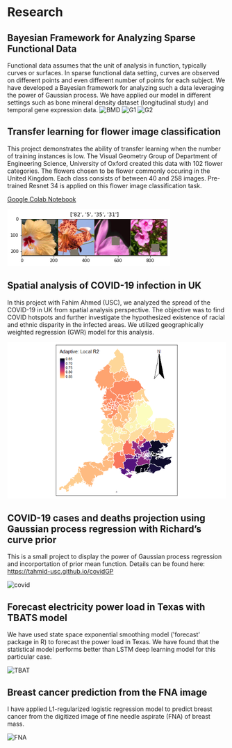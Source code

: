 # Research

## Bayesian Framework for Analyzing Sparse Functional Data

Functional data assumes that the unit of analysis in function, typically curves or surfaces. In sparse functional data setting, curves are observed on different points and even different number of points for each subject. We have developed a Bayesian framework for analyzing such a data leveraging the power of Gaussian process. We have applied our model in different settings such as bone mineral density dataset (longitudinal study) and temporal gene expression data.
![BMD](images/bone.png)
![G1](images/g1.png)
![G2](images/g2.png)

## Transfer learning for flower image classification

This project demonstrates the ability of transfer learning when the number of training instances is low. The Visual Geometry Group of Department of Engineering Science, University of Oxford created this data with 102 flower categories. The flowers chosen to be flower commonly occuring in the United Kingdom. Each class consists of between 40 and 258 images. Pre-trained Resnet 34 is applied on this flower image classification task.

[Google Colab Notebook](tahmid-usc.github.io/flower_clean)

![Flower](images/dl.png)

## Spatial analysis of COVID-19 infection in UK


In this project with Fahim Ahmed (USC), we analyzed the spread of the COVID-19 in UK from spatial analysis perspective. The objective was to find COVID hotspots and further investigate the hypothesized existence of racial and ethnic disparity in the infected areas. We utilized geographically weighted regression (GWR) model for this analysis. 

![Spatial](images/spatial.png)

## COVID-19 cases and deaths projection using Gaussian process regression with Richard’s curve prior

This is a small project to display the power of Gaussian process regression and incorportation of prior mean function. Details can be found here: https://tahmid-usc.github.io/covidGP

![covid](images/unnamed-chunk-2-1.png)
## Forecast electricity power load in Texas with TBATS model

We have used state space exponential smoothing model ('forecast' package in R) to forecast the power load in Texas. We have found that the statistical model performs better than LSTM deep learning model for this particular case.

![TBAT](images/tbat.png) 

## Breast cancer prediction from the FNA image
I have applied L1-regularized logistic regression model to predict breast cancer from the digitized image of fine needle aspirate (FNA) of breast mass.

![FNA](images/Pancreas_FNA.jpg)

